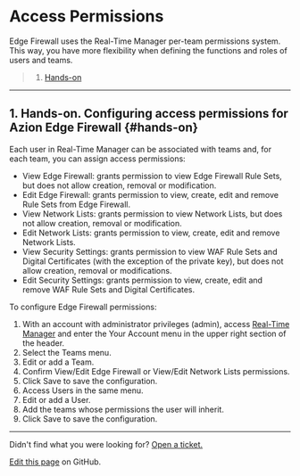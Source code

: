 # Access **Permissions**

Edge Firewall uses the Real-Time Manager per-team permissions system. This way, you have more flexibility when defining the functions and roles of users and teams.

> 1. [Hands-on](#hands-on)

---

## 1. Hands-on. Configuring access permissions for Azion Edge Firewall {#hands-on}

Each user in Real-Time Manager can be associated with teams and, for each team, you can assign access permissions:

* View Edge Firewall: grants permission to view Edge Firewall Rule Sets, but does not allow creation, removal or modification.
* Edit Edge Firewall: grants permission to view, create, edit and remove Rule Sets from Edge Firewall.
* View Network Lists: grants permission to view Network Lists, but does not allow creation, removal or modification.
* Edit Network Lists: grants permission to view, create, edit and remove Network Lists.
* View Security Settings: grants permission to view WAF Rule Sets and Digital Certificates (with the exception of the private key), but does not allow creation, removal or modifications.
* Edit Security Settings: grants permission to view, create, edit and remove WAF Rule Sets and Digital Certificates.

To configure Edge Firewall permissions:

1. With an account with administrator privileges (admin), access [Real-Time Manager](https://manager.azion.com/login/?next=/) and enter the Your Account menu in the upper right section of the header.
2. Select the Teams menu.
3. Edit or add a Team.
4. Confirm View/Edit Edge Firewall or View/Edit Network Lists permissions.
5. Click Save to save the configuration.
6. Access Users in the same menu.
7. Edit or add a User.
8. Add the teams whose permissions the user will inherit.
9. Click Save to save the configuration.

---

Didn't find what you were looking for? [Open a ticket.](https://tickets.azion.com/)


[Edit this page](https://github.com/aziontech/docs_en/edit/master/edge-caching/acess-permissions/index.md) on GitHub.


